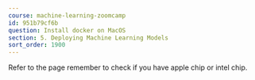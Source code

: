 ```yaml
---
course: machine-learning-zoomcamp
id: 951b79cf6b
question: Install docker on MacOS
section: 5. Deploying Machine Learning Models
sort_order: 1900
---
```


Refer to the page  remember to check if you have apple chip or intel chip.

